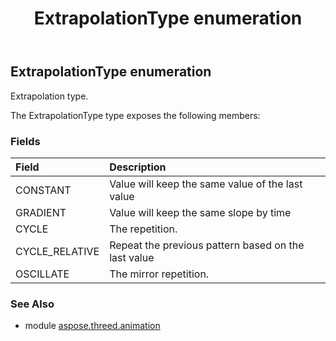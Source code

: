 ﻿---
title: ExtrapolationType enumeration
second_title: Aspose.3D for Python via .NET API References
description: 
type: docs
weight: 80
url: /python-net/aspose.threed.animation/extrapolationtype/
is_root: false
---

## ExtrapolationType enumeration

Extrapolation type.



The ExtrapolationType type exposes the following members:

### Fields
| Field | Description |
| :- | :- |
| CONSTANT | Value will keep the same value of the last value |
| GRADIENT | Value will keep the same slope by time |
| CYCLE | The repetition. |
| CYCLE_RELATIVE | Repeat the previous pattern based on the last value |
| OSCILLATE | The mirror repetition. |


### See Also

* module [aspose.threed.animation](../)
